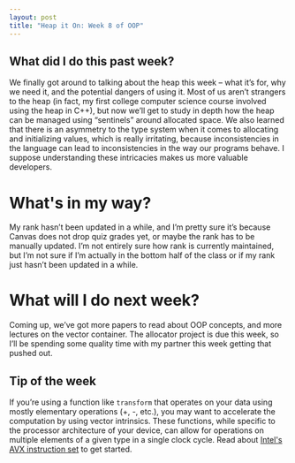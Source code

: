 ```yaml
---
layout: post
title: "Heap it On: Week 8 of OOP"
---
```


## What did I do this past week?
We finally got around to talking about the heap this week – what it’s for, why we need it, and the potential dangers of using it. Most of us aren’t strangers to the heap (in fact, my first college computer science course involved using the heap in C++), but now we’ll get to study in depth how the heap can be managed using “sentinels” around allocated space. We also learned that there is an asymmetry to the  type system when it comes to allocating and initializing values, which is really irritating, because inconsistencies in the language can lead to inconsistencies in the way our programs behave. I suppose understanding these intricacies makes us more valuable developers.

# What's in my way?
My rank hasn’t been updated in a while, and I’m pretty sure it’s because Canvas does not drop quiz grades yet, or maybe the rank has to be manually updated. I’m not entirely sure how rank is currently maintained, but I’m not sure if I’m actually in the bottom half of the class or if my rank just hasn’t been updated in a while.

# What will I do next week?
Coming up, we’ve got more papers to read about OOP concepts, and more lectures on the vector container. The allocator project is due this week, so I’ll be spending some quality time with my partner this week getting that pushed out. 

## Tip of the week
If you’re using a function like `transform` that operates on your data using mostly elementary operations (+, -, etc.), you may want to accelerate the computation by using vector intrinsics. These functions, while specific to the processor architecture of your device, can allow for operations on multiple elements of a given type in a single clock cycle. Read about [Intel's AVX instruction set] to get started.

[Intel's AVX instruction set]: https://software.intel.com/en-us/articles/introduction-to-intel-advanced-vector-extensions
